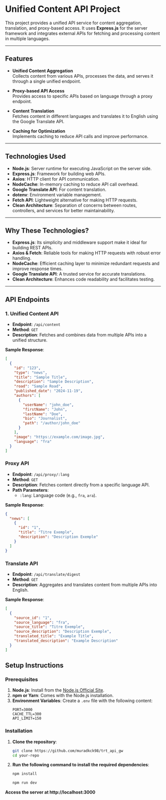 # Unified Content API Project

This project provides a unified API service for content aggregation, translation, and proxy-based access. It uses **Express.js** for the server framework and integrates external APIs for fetching and processing content in multiple languages.

---

## Features

- **Unified Content Aggregation**  
  Collects content from various APIs, processes the data, and serves it through a single unified endpoint.

- **Proxy-based API Access**  
  Provides access to specific APIs based on language through a proxy endpoint.

- **Content Translation**  
  Fetches content in different languages and translates it to English using the Google Translate API.

- **Caching for Optimization**  
  Implements caching to reduce API calls and improve performance.

---

## Technologies Used

- **Node.js**: Server runtime for executing JavaScript on the server side.
- **Express.js**: Framework for building web APIs.
- **Axios**: HTTP client for API communication.
- **NodeCache**: In-memory caching to reduce API call overhead.
- **Google Translate API**: For content translation.
- **dotenv**: Environment variable management.
- **Fetch API**: Lightweight alternative for making HTTP requests.
- **Clean Architecture**: Separation of concerns between routes, controllers, and services for better maintainability.

---

## Why These Technologies?

- **Express.js**: Its simplicity and middleware support make it ideal for building REST APIs.
- **Axios & Fetch**: Reliable tools for making HTTP requests with robust error handling.
- **NodeCache**: Efficient caching layer to minimize redundant requests and improve response times.
- **Google Translate API**: A trusted service for accurate translations.
- **Clean Architecture**: Enhances code readability and facilitates testing.

---

## API Endpoints

### 1. Unified Content API
- **Endpoint**: `/api/content`  
- **Method**: `GET`  
- **Description**: Fetches and combines data from multiple APIs into a unified structure.

**Sample Response**:
```json
[
  {
    "id": "123",
    "type": "news",
    "title": "Sample Title",
    "description": "Sample Description",
    "road": "Sample Road",
    "published_date": "2024-11-19",
    "authors": [
      {
        "userName": "john_doe",
        "firstName": "John",
        "lastName": "Doe",
        "bio": "Journalist",
        "path": "/author/john_doe"
      }
    ],
    "image": "https://example.com/image.jpg",
    "language": "fra"
  }
]
```
### Proxy API

- **Endpoint**: `/api/proxy/:lang`  
- **Method**: `GET`  
- **Description**: Fetches content directly from a specific language API.  
- **Path Parameters**:  
  - `:lang`: Language code (e.g., `fra`, `ara`).  

**Sample Response**:
```json
{
  "news": [
    {
      "id": "1",
      "title": "Titre Exemple",
      "description": "Description Exemple"
    }
  ]
}
```
### Translate API

- **Endpoint**: `/api/translate/digest`  
- **Method**: `GET`  
- **Description**: Aggregates and translates content from multiple APIs into English.  

**Sample Response**:
```json
[
  {
    "source_id": "1",
    "source_language": "fra",
    "source_title": "Titre Exemple",
    "source_description": "Description Exemple",
    "translated_title": "Example Title",
    "translated_description": "Example Description"
  }
]
```
## Setup Instructions

### Prerequisites

1. **Node.js**: Install from the [Node.js Official Site](https://nodejs.org).
2. **npm or Yarn**: Comes with the Node.js installation.
3. **Environment Variables**: Create a `.env` file with the following content:
   ```env
   PORT=3000
   CACHE_TTL=300
   API_LIMIT=150
    ```
### Installation

1. **Clone the repository**:
   ```bash
   git clone https://github.com/muradkck98/trt_api_gw
   cd your-repo
2. **Run the following command to install the required dependencies**:

    ```bash
    npm install
    ```
    ```bash
    npm run dev
    ```
**Access the server at http://localhost:3000**